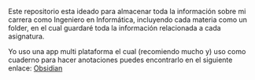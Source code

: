 Este repositorio esta ideado para almacenar toda la información sobre mi carrera como Ingeniero en Informática, incluyendo cada materia como un folder, en el cual guardaré toda la información relacionada a cada asignatura.

Yo uso una app multi plataforma el cual (recomiendo mucho y) uso como cuaderno para hacer anotaciones puedes encontrarlo en el siguiente enlace: [Obsidian](https://obsidian.md/)
